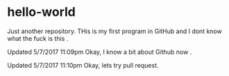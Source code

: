 # hello-world
Just another repository.
THis is my first program in GitHub and I dont know what the fuck is this .


Updated 5/7/2017 11:09pm Okay, I know a bit about Github now .

Updated 5/7/2017 11:10pm Okay, lets try pull request.
